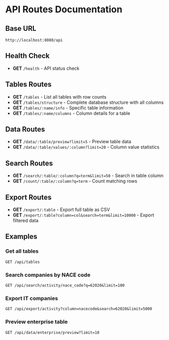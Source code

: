 # API Routes Documentation

## Base URL

`http://localhost:8080/api`

## Health Check

- **GET** `/health` - API status check

## Tables Routes

- **GET** `/tables` - List all tables with row counts
- **GET** `/tables/structure` - Complete database structure with all columns
- **GET** `/tables/:name/info` - Specific table information
- **GET** `/tables/:name/columns` - Column details for a table

## Data Routes

- **GET** `/data/:table/preview?limit=5` - Preview table data
- **GET** `/data/:table/values/:column?limit=20` - Column value statistics

## Search Routes

- **GET** `/search/:table/:column?q=term&limit=50` - Search in table column
- **GET** `/count/:table/:column?q=term` - Count matching rows

## Export Routes

- **GET** `/export/:table` - Export full table as CSV
- **GET** `/export/:table?column=col&search=term&limit=10000` - Export filtered data

## Examples

### Get all tables

```http
GET /api/tables
```

### Search companies by NACE code

```http
GET /api/search/activity/nace_code?q=62020&limit=100
```

### Export IT companies

```http
GET /api/export/activity?column=nacecode&search=62020&limit=5000
```

### Preview enterprise table

```http
GET /api/data/enterprise/preview?limit=10
```
